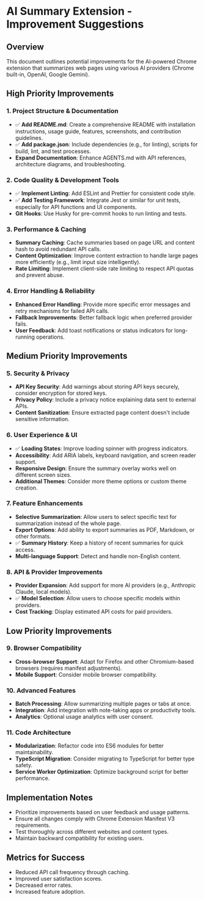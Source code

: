 # AI Summary Extension - Improvement Suggestions

## Overview

This document outlines potential improvements for the AI-powered Chrome extension that summarizes web pages using various AI providers (Chrome built-in, OpenAI, Google Gemini).

## High Priority Improvements

### 1. Project Structure & Documentation

- ✅ **Add README.md**: Create a comprehensive README with installation instructions, usage guide, features, screenshots, and contribution guidelines.
- ✅ **Add package.json**: Include dependencies (e.g., for linting), scripts for build, lint, and test processes.
- **Expand Documentation**: Enhance AGENTS.md with API references, architecture diagrams, and troubleshooting.

### 2. Code Quality & Development Tools

- ✅ **Implement Linting**: Add ESLint and Prettier for consistent code style.
- ✅ **Add Testing Framework**: Integrate Jest or similar for unit tests, especially for API functions and UI components.
- **Git Hooks**: Use Husky for pre-commit hooks to run linting and tests.

### 3. Performance & Caching

- **Summary Caching**: Cache summaries based on page URL and content hash to avoid redundant API calls.
- **Content Optimization**: Improve content extraction to handle large pages more efficiently (e.g., limit input size intelligently).
- **Rate Limiting**: Implement client-side rate limiting to respect API quotas and prevent abuse.

### 4. Error Handling & Reliability

- **Enhanced Error Handling**: Provide more specific error messages and retry mechanisms for failed API calls.
- **Fallback Improvements**: Better fallback logic when preferred provider fails.
- **User Feedback**: Add toast notifications or status indicators for long-running operations.

## Medium Priority Improvements

### 5. Security & Privacy

- **API Key Security**: Add warnings about storing API keys securely, consider encryption for stored keys.
- **Privacy Policy**: Include a privacy notice explaining data sent to external APIs.
- **Content Sanitization**: Ensure extracted page content doesn't include sensitive information.

### 6. User Experience & UI

- ✅ **Loading States**: Improve loading spinner with progress indicators.
- **Accessibility**: Add ARIA labels, keyboard navigation, and screen reader support.
- **Responsive Design**: Ensure the summary overlay works well on different screen sizes.
- **Additional Themes**: Consider more theme options or custom theme creation.

### 7. Feature Enhancements

- **Selective Summarization**: Allow users to select specific text for summarization instead of the whole page.
- **Export Options**: Add ability to export summaries as PDF, Markdown, or other formats.
- ✅ **Summary History**: Keep a history of recent summaries for quick access.
- **Multi-language Support**: Detect and handle non-English content.

### 8. API & Provider Improvements

- **Provider Expansion**: Add support for more AI providers (e.g., Anthropic Claude, local models).
- ✅ **Model Selection**: Allow users to choose specific models within providers.
- **Cost Tracking**: Display estimated API costs for paid providers.

## Low Priority Improvements

### 9. Browser Compatibility

- **Cross-browser Support**: Adapt for Firefox and other Chromium-based browsers (requires manifest adjustments).
- **Mobile Support**: Consider mobile browser compatibility.

### 10. Advanced Features

- **Batch Processing**: Allow summarizing multiple pages or tabs at once.
- **Integration**: Add integration with note-taking apps or productivity tools.
- **Analytics**: Optional usage analytics with user consent.

### 11. Code Architecture

- **Modularization**: Refactor code into ES6 modules for better maintainability.
- **TypeScript Migration**: Consider migrating to TypeScript for better type safety.
- **Service Worker Optimization**: Optimize background script for better performance.

## Implementation Notes

- Prioritize improvements based on user feedback and usage patterns.
- Ensure all changes comply with Chrome Extension Manifest V3 requirements.
- Test thoroughly across different websites and content types.
- Maintain backward compatibility for existing users.

## Metrics for Success

- Reduced API call frequency through caching.
- Improved user satisfaction scores.
- Decreased error rates.
- Increased feature adoption.
